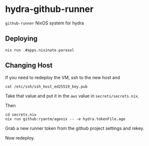 # hydra-github-runner

`github-runner` NixOS system for hydra

## Deploying

```
nix run .#apps.nixinate.parasol
```

## Changing Host

If you need to redeploy the VM, ssh to the new host and

```
cat /etc/ssh/ssh_host_ed25519_key.pub
```

Take that value and put it in the `aws` value in `secrets/secrets.nix`.

Then

```
cd secrets.nix
nix run github:ryantm/agenix -- -e hydra.tokenFile.age
```

Grab a new runner token from the github project settings and rekey.

Now redeploy.
